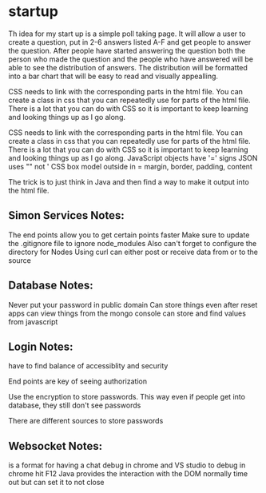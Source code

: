 # startup
Th idea for my start up is a simple poll taking page. It will allow a user to create a question, put in 2-6 answers listed A-F and get people to answer the question. After people have started answering the question both the person who made the question and the people who have answered will be able to see the distribution of answers. The distribution will be formatted into a bar chart that will be easy to read and visually appealling. 

CSS needs to link with the corresponding parts in the html file. You can create a class in css that you can repeatedly use for parts of the html file. There is a lot that you can do with CSS so it is important to keep learning and looking things up as I go along.

CSS needs to link with the corresponding parts in the html file. 
You can create a class in css that you can repeatedly use for parts of the html file. 
There is a lot that you can do with CSS so it is important to keep learning and looking things up as I go along.
JavaScript objects have '=' signs
JSON uses "" not '
CSS box model outside in = margin, border, padding, content

The trick is to just think in Java and then find a way to make it output into the html file. 

## Simon Services Notes:
The end points allow you to get certain points faster
Make sure to update the .gitignore file to ignore node_modules
Also can't forget to configure the directory for Nodes
Using curl can either post or receive data from or to the source

## Database Notes:
Never put your password in public domain
Can store things even after reset apps
can view things from the mongo console
can store and find values from javascript

## Login Notes:
have to find balance of accessiblity and security

End points are key of seeing authorization

Use the encryption to store passwords. This way even if people get into database, they still don't see passwords

There are different sources to store passwords

## Websocket Notes:
is a format for having a chat
debug in chrome and VS studio
to debug in chrome hit F12
Java provides the interaction with the DOM
normally time out but can set it to not close

